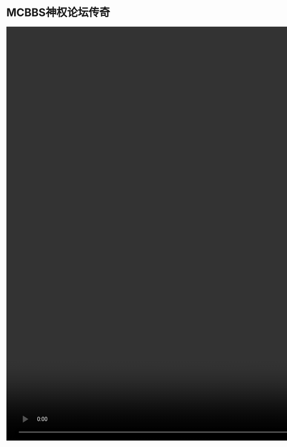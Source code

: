 # MCBBS神权论坛传奇

<video width="1920" height="1080" controls>
  <source src="https://map.earthvillage.top/MCBBS.mp4" type="video/mp4">
  你的浏览器不支持播放此视频
</video>
